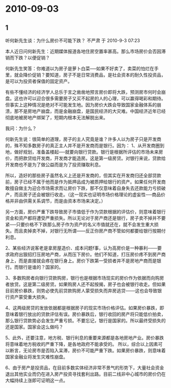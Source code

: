 # 2010-09-03

## 1

听何新先生谈：为什么房价不可能下跌？ 不严肃 于 2010-9-3 07:23


本人近日问何新先生：近期媒体报道各地住房空置率甚高。那么市场房价会否因滞销而下跌？以便促销？

何新先生笑答：你难道以为房子是萝卜白菜──如果不好卖了，卖菜的怕烂在手里，就会降价促销？要知道，房子不是日常消费品，是社会资本的耐久性投资品，是可以为投资者保值的固定资产。

有些不懂经济的经济学人总乐于言之凿凿地预言房价即将大跌，预测房市何时会崩盘。这也许可以迎合很多需要房子又买不起房的人的心理，可以赢得喝彩和期待。但事实上这种情况是绝对不可能发生地。因为房价大跌会导致国家金融体系的崩溃，那不是房地产崩盘，而是金融崩盘，是国民经济的大灾难。中国经济近年已经彻底地被房地产绑架了，短期内根本无法解脱出来。

我问：为什么？

何新先生说：很简单的道理，房子的主人究竟是谁？许多人以为房子只是开发商的，殊不知多数房子的真正主人并不是开发商而是银行。因为： 1、从开发商圈到地，做好规划，准备盖楼起──就要向银行贷款。银行是根据所评估的市场未来房价，而把款贷给开发商，开发商才能造房。这是第一级房贷。对银行来说，贷款给开发商也不是为了做公益而是为了投资赚取利息。

所以，造好的那些房子虽然名义上还是开发商的，但其实在开发商归还全部贷款前，房子已经不属于他而是作为抵押品成为被质押给银行的资产。如果任何开发商敢擅自做主为迎合市场需求而让房价下跌，那不仅意味着自身失去还款能力亏损破产，而且房子还会被银行收走。（这一现实也证明市场价格理论的虚妄性──商品价格并非由供需关系调节，而是由资本市场来决定。）

另一方面，房价严重下跌导致房子市值低于作为贷款根据的评估价，则意味着银行资金和资产都将遭受严重损失。所以无论对于房产商还是银行，房子卖不掉并不要紧──只要价格不下跌那么房子作为资产的名义市值就还在，就不会发生重大损失。而且卖掉卖不掉，对银行无所谓――反正你房产商不管如何都要给银行按期付利息。

2、某些经济说客老是拿房屋造价、成本问题f事，认为高房价是一种暴利───要求政府出狠招打压房地产商，从而压下房价。他们不知道，打压房价疼不到房产商身上，而是直接就会疼在银行身上。房价下跌第一受损者并不是房地产商而是银行。而银行是谁的？国家的。

3、多数购房者向银行贷款购房，银行也是根据市场现实的房价作为依据而向购房者放贷。这是第二级房贷。如果购房人还不起按揭，房子也会被银行收走。但如果目前房价暴跌，则势必使先前贷款购房人蒙受损失而弃房逃贷───这也会导致银行资产蒙受重大损失。

4、这两级房贷的发放依据都是根据房子的现实市场价格评估。如果房价暴跌，即意味着银行放出的贷款评估有误。房价暴跌后，银行收回的房产将只能低价拍卖，那么银行贷款势必会发生严重亏损。不要忘记，银行是国家的。所以最终受损失的还是国家。国家会这么做吗？

5、此外，还要注意，地方税、银行利息的重要来源都是各地房地产业。房价暴跌将意味着地方税收的严重下降，是各地政府不能承受的。 所以，综合以上因素可以断言，无论房市是否陷入呆滞，房价不可能严重下跌。如果房价暴跌，则意味着国家金融业将发生灾难性崩盘。

6、由于房产是投资品，在目前多数实体经济非常不景气的形势下，大量社会资金退出其他实业而仍在进入房产投资寻找套利出路。目前二线非中心城市的房价仍在大幅持续上涨即可证明这一点。 

